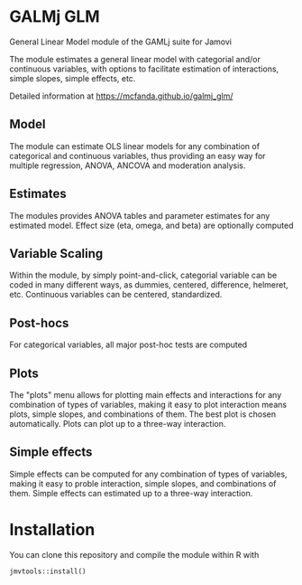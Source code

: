 # GALMj GLM

General Linear Model module of the GAMLj suite for Jamovi

The module estimates a general linear model with categorial and/or continuous variables, with options to facilitate estimation of 
interactions, simple slopes, simple effects, etc.

Detailed information at  https://mcfanda.github.io/galmj_glm/

## Model
The module can estimate OLS linear models for any combination of categorical and continuous variables, thus providing an easy way for multiple regression, ANOVA, ANCOVA and moderation analysis. 
## Estimates
The modules provides ANOVA tables and parameter estimates for any estimated model. Effect size (eta, omega, and beta) are optionally computed

## Variable Scaling
Within the module, by simply point-and-click, categorial variable can be coded in many different ways, as dummies, centered, difference, helmeret, etc.
Continuous variables can be centered, standardized. 

## Post-hocs
For categorical variables, all major post-hoc tests are computed

## Plots
The "plots" menu allows for plotting  main effects and interactions for any combination of types of variables, 
making it easy to plot interaction means plots, simple slopes, and combinations of them. The best plot is chosen automatically.
Plots can plot up to a three-way interaction.
## Simple effects
Simple effects can be computed for any combination of types of variables, 
making it easy to proble interaction, simple slopes, and combinations of them. 
Simple effects can estimated  up to a three-way interaction.

# Installation

You can clone this repository and compile the module within R with 

``` jmvtools::install() ```


